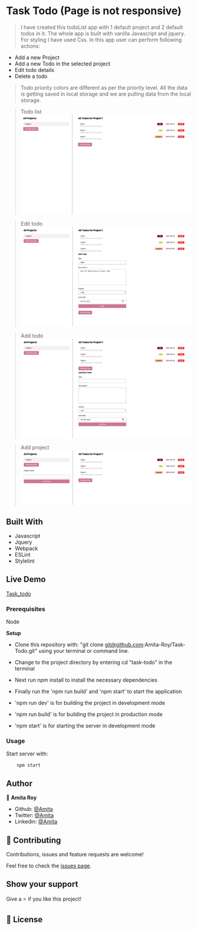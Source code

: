 # Task Todo (Page is not responsive)

> I have created this todoList app with 1 default project and 2 default todos in it. The whole app is built with vanilla Javascript and jquery. For styling I have used Css. In this app user can perform following actions:

- Add a new Project
- Add a new Todo in the selected project
- Edit todo details
- Delete a todo

> Todo priority colors are different as per the priority level. All the data is getting saved in local storage and we are pulling data from the local storage.

> Todo list
> ![Homepage](./src/assets/images/homepage.png)

> Edit todo
> ![Edit Todo](./src/assets/images/editTodo.png)

> Add todo
> ![Add Todo](./src/assets/images/addTodo.png)

> Add project
> ![Add Project](./src/assets/images/addProject.png)

## Built With

- Javascript
- Jquery
- Webpack
- ESLint
- Stylelint

## Live Demo

[Task_todo](https://task-todo-git-working-branch.royamita.vercel.app)

### Prerequisites

Node

**Setup**

- Clone this repository with: "git clone git@github.com:Amita-Roy/Task-Todo.git" using your terminal or command line.

- Change to the project directory by entering cd "task-todo" in the terminal

- Next run npm install to install the necessary dependencies

- Finally run the 'npm run build' and 'npm start' to start the application

- 'npm run dev' is for building the project in development mode

- 'npm run build' is for building the project in production mode

- 'npm start' is for starting the server in development mode

### Usage

Start server with:

```
    npm start
```

## Author

👤 **Amita Roy**

- Github: [@Amita](https://github.com/Amita-Roy)
- Twitter: [@Amita](https://twitter.com/AmitaRoy14)
- Linkedin: [@Amita](https://www.linkedin.com/in/amita-roy-3b823b68/)

## 🤝 Contributing

Contributions, issues and feature requests are welcome!

Feel free to check the [issues page](issues/).

## Show your support

Give a ⭐️ if you like this project!

## 📝 License
